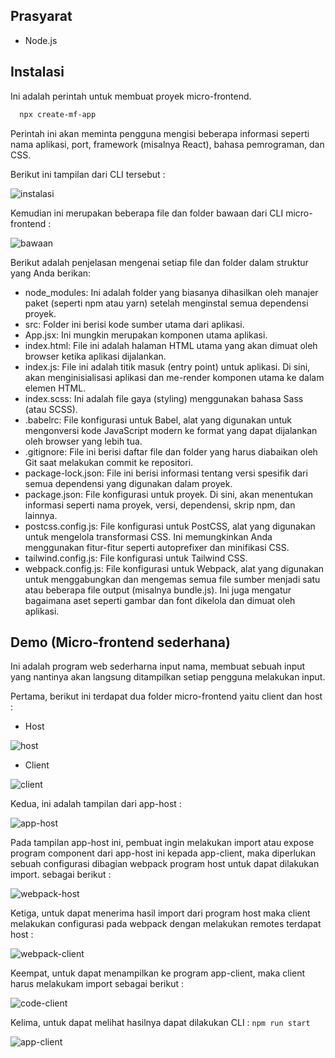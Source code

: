## Prasyarat

- Node.js

## Instalasi

Ini adalah perintah untuk membuat proyek micro-frontend.

  ```bash
    npx create-mf-app
  ```
Perintah ini akan meminta pengguna mengisi beberapa informasi seperti nama aplikasi, port, framework (misalnya React), bahasa pemrograman, dan CSS.

Berikut ini tampilan dari CLI tersebut : 

 ![instalasi](./assets/instalasi.png)

Kemudian ini merupakan beberapa file dan folder bawaan dari CLI micro-frontend : 

 ![bawaan](./assets/bawaan.png)

Berikut adalah penjelasan mengenai setiap file dan folder dalam struktur yang Anda berikan:

 - node_modules: Ini adalah folder yang biasanya dihasilkan oleh manajer paket (seperti npm atau yarn) setelah  menginstal semua dependensi proyek.
 - src: Folder ini berisi kode sumber utama dari aplikasi.
 - App.jsx: Ini mungkin merupakan komponen utama aplikasi.
 - index.html: File ini adalah halaman HTML utama yang akan dimuat oleh browser ketika aplikasi dijalankan.
 - index.js: File ini adalah titik masuk (entry point) untuk aplikasi. Di sini, akan menginisialisasi aplikasi dan me-render komponen utama ke dalam elemen HTML.
 - index.scss: Ini adalah file gaya (styling) menggunakan bahasa Sass (atau SCSS).
 - .babelrc: File konfigurasi untuk Babel, alat yang digunakan untuk mengonversi kode JavaScript modern ke format yang dapat dijalankan oleh browser yang lebih tua.
 - .gitignore: File ini berisi daftar file dan folder yang harus diabaikan oleh Git saat melakukan commit ke repositori.
 - package-lock.json: File ini berisi informasi tentang versi spesifik dari semua dependensi yang digunakan dalam proyek.
 - package.json: File konfigurasi untuk proyek. Di sini, akan menentukan informasi seperti nama proyek, versi, dependensi, skrip npm, dan lainnya.
 - postcss.config.js: File konfigurasi untuk PostCSS, alat yang digunakan untuk mengelola transformasi CSS. Ini memungkinkan Anda menggunakan fitur-fitur seperti autoprefixer dan minifikasi CSS.
 - tailwind.config.js: File konfigurasi untuk Tailwind CSS.
 - webpack.config.js: File konfigurasi untuk Webpack, alat yang digunakan untuk menggabungkan dan mengemas semua file sumber menjadi satu atau beberapa file output (misalnya bundle.js). Ini juga mengatur bagaimana aset seperti gambar dan font dikelola dan dimuat oleh aplikasi.


## Demo (Micro-frontend sederhana)

Ini adalah program web sederharna input nama, membuat sebuah input yang nantinya akan langsung ditampilkan setiap pengguna melakukan input.

Pertama, berikut ini terdapat dua folder micro-frontend yaitu client dan host : 

- Host  

![host](./assets/host.png)


- Client

![client](./assets/client.png)


Kedua, ini adalah tampilan dari app-host : 


![app-host](./assets/app-host.png)


Pada tampilan app-host ini, pembuat ingin melakukan import atau expose program component dari app-host ini kepada app-client, maka diperlukan sebuah configurasi dibagian webpack program host untuk dapat dilakukan import. sebagai berikut : 


![webpack-host](./assets/webpack-host.png)


Ketiga, untuk dapat menerima hasil import dari program host maka client melakukan configurasi pada webpack dengan melakukan remotes terdapat host : 


![webpack-client](./assets/wepack-client.png)


Keempat, untuk dapat menampilkan ke program app-client, maka client harus melakukam import sebagai berikut : 


![code-client](./assets/code-client.png)


Kelima, untuk dapat melihat hasilnya dapat dilakukan CLI : ```npm run start```


![app-client](./assets/app-client.png)
